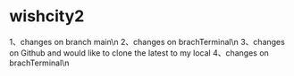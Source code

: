 # wishcity2
1、changes on branch main\n
2、changes on brachTerminal\n
3、changes on Github and would like to clone the latest to my local
4、changes on brachTerminal\n